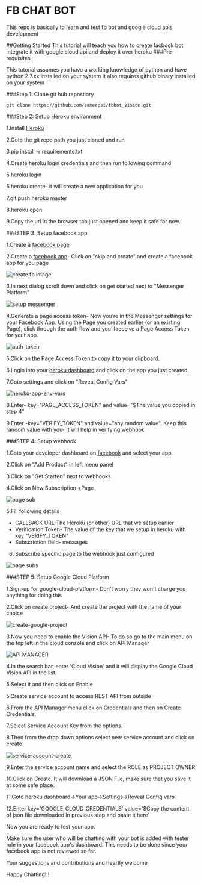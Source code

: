 # FB CHAT BOT
This repo is basically to learn and test fb bot and google cloud apis development

##Getting Started
This tutorial will teach you how to create facbook bot integrate it with google cloud api and deploy it over heroku
###Pre-requisites

This tutorial assumes you have a working knowledge of python and have python 2.7.xx installed on your system
It also requires github binary installed on your system

###Step 1: Clone git hub repostiory
```
git clone https://github.com/sameepsi/fbbot_vision.git
```
###Step 2: Setup Heroku environment

1.Install [Heroku](https://devcenter.heroku.com/articles/heroku-cli/)

2.Goto the git repo path you just cloned and run

3.pip install -r requirements.txt

4.Create heroku login credentials and then run following command

5.heroku login

6.heroku create- it will create a new application for you 

7.git push heroku master

8.heroku open

9.Copy the url in the browser tab just opened and keep it safe for now.

###STEP 3: Setup facebook app

1.Create a [facebook page](https://www.facebook.com/pages/create/)

2.Create a [facebook app](https://developers.facebook.com/quickstarts/?platform=web)- Click on "skip and create" and create a facebook app
for you page

![create fb image](https://github.com/sameepsi/fbbot_vision/blob/master/images/create_fb_app.png.png)

3.In next dialog scroll down and click on get started next to "Messenger Platform"

![setup messenger](https://github.com/sameepsi/fbbot_vision/blob/master/images/setup-fb-messenger-app.png)

4.Generate a page access token- Now you’re in the Messenger settings for your Facebook App. Using the Page you created earlier (or an existing Page), click through
the auth flow and you’ll receive a Page Access Token for your app.

![auth-token](https://github.com/sameepsi/fbbot_vision/blob/master/images/page-access-token-generation.png)

5.Click on the Page Access Token to copy it to your clipboard.

6.Login into your [heroku dashboard](https://dashboard.heroku.com/apps) and click on the app you just created.

7.Goto settings and click on "Reveal Config Vars"

![heroku-app-env-vars](https://github.com/sameepsi/fbbot_vision/blob/master/images/config.png)

8.Enter- key="PAGE_ACCESS_TOKEN" and value="$The value you copied in step 4"

9.Enter -key="VERIFY_TOKEN" and value="any random value". Keep this random value with you- It will help in verifying webhook

###STEP 4: Setup webhook

1.Goto your developer dashboard on [facebook](https://developers.facebook.com/) and select your app

2.Click on "Add Product" in left menu panel

3.Click on "Get Started" next to webhooks

4.Click on New Subscription->Page

![page sub](https://github.com/sameepsi/fbbot_vision/blob/master/images/webhoob.png)

5.Fill following details

* CALLBACK URL-The Heroku (or other) URL that we setup earlier
* Verification Token- The value of the key that we setup in heroku with key "VERIFY_TOKEN"
* Subscriotion field- messages

6. Subscribe specific page to the webhook just configured

![page subs](https://github.com/sameepsi/fbbot_vision/blob/master/images/subscribe-to-page.png)

###STEP 5: Setup Google Cloud Platform

1.Sign-up for google-cloud-platform- Don't worry they won't charge you anything for doing this

2.Click on create project- And create the project with the name of your choice

![create-google-project](https://github.com/sameepsi/fbbot_vision/blob/master/images/google-cloud.png)

3.Now you need to enable the Vision API- To do so go to the main menu on the top left in the cloud console and click on API Manager

![API MANAGER](https://github.com/sameepsi/fbbot_vision/blob/master/images/APIMANAGER.png)

4.In the search bar, enter 'Cloud Vision' and it will display the Google Cloud Vision API in the list.

5.Select it and then click on Enable

5.Create service account to access REST API from outside

6.From the API Manager menu click on Credentials and then on Create Credentials.

7.Select Service Account Key from the options.

8.Then from the drop down options select new service account and click on create

![service-account-create](https://github.com/sameepsi/fbbot_vision/blob/master/images/service-account.png)

9.Enter the service account name and select the ROLE as PROJECT OWNER

10.Click on Create. It will download a JSON File, make sure that you save it at some safe place.

11.Goto heroku dashboard->Your app->Settings->Reveal Config vars

12.Enter key='GOOGLE_CLOUD_CREDENTIALS' value='$Copy the content of json file downloaded in previous step and paste it here'

Now you are ready to test your app.

Make sure the user who will be chatting with your bot is added with tester role in your facebook app's dashboard. This needs to be done since 
your facebook app is not reviewed so far.

Your suggestions and contributions and heartly welcome

Happy Chatting!!!
